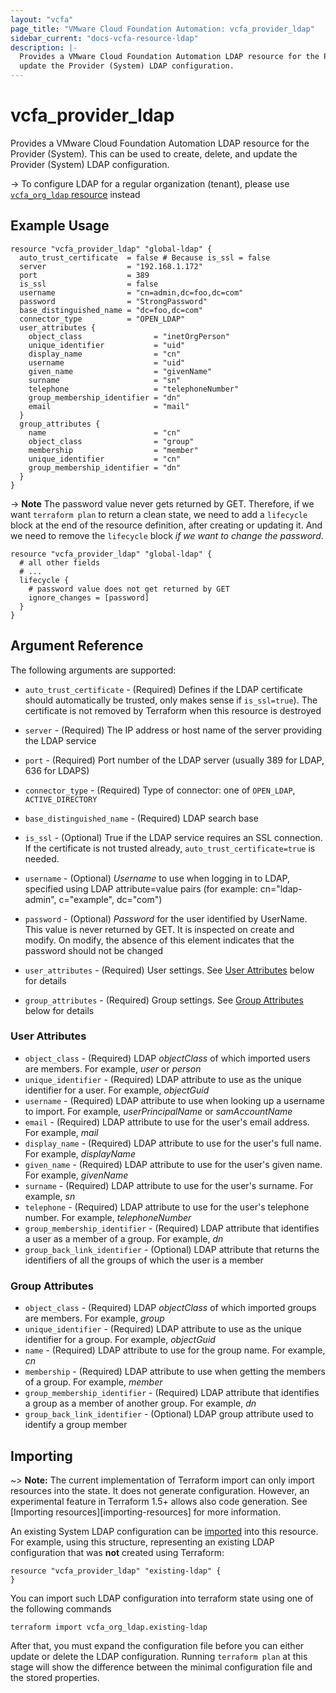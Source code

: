 ```yaml
---
layout: "vcfa"
page_title: "VMware Cloud Foundation Automation: vcfa_provider_ldap"
sidebar_current: "docs-vcfa-resource-ldap"
description: |-
  Provides a VMware Cloud Foundation Automation LDAP resource for the Provider (System). This can be used to create, delete, and 
  update the Provider (System) LDAP configuration.
---
```


# vcfa\_provider\_ldap

Provides a VMware Cloud Foundation Automation LDAP resource for the Provider (System).
This can be used to create, delete, and update the Provider (System) LDAP configuration.

-> To configure LDAP for a regular organization (tenant), please use [`vcfa_org_ldap` resource](/providers/vmware/vcfa/latest/docs/resources/org_ldap) instead

## Example Usage

```hcl
resource "vcfa_provider_ldap" "global-ldap" {
  auto_trust_certificate  = false # Because is_ssl = false
  server                  = "192.168.1.172"
  port                    = 389
  is_ssl                  = false
  username                = "cn=admin,dc=foo,dc=com"
  password                = "StrongPassword"
  base_distinguished_name = "dc=foo,dc=com"
  connector_type          = "OPEN_LDAP"
  user_attributes {
    object_class                = "inetOrgPerson"
    unique_identifier           = "uid"
    display_name                = "cn"
    username                    = "uid"
    given_name                  = "givenName"
    surname                     = "sn"
    telephone                   = "telephoneNumber"
    group_membership_identifier = "dn"
    email                       = "mail"
  }
  group_attributes {
    name                        = "cn"
    object_class                = "group"
    membership                  = "member"
    unique_identifier           = "cn"
    group_membership_identifier = "dn"
  }
}
```

-> **Note** 
The password value never gets returned by GET. Therefore, if we want `terraform plan` to return a clean state, we need
to add a `lifecycle` block at the end of the resource definition, after creating or updating it.
And we need to remove the `lifecycle` block _if we want to change the password_.

```hcl
resource "vcfa_provider_ldap" "global-ldap" {
  # all other fields
  # ...
  lifecycle {
    # password value does not get returned by GET
    ignore_changes = [password]
  }
}
```


## Argument Reference

The following arguments are supported:

* `auto_trust_certificate` - (Required) Defines if the LDAP certificate should automatically be trusted, only makes sense if `is_ssl=true`).
  The certificate is not removed by Terraform when this resource is destroyed
* `server` - (Required) The IP address or host name of the server providing the LDAP service
* `port` - (Required) Port number of the LDAP server (usually 389 for LDAP, 636 for LDAPS)
* `connector_type` - (Required) Type of connector: one of `OPEN_LDAP`, `ACTIVE_DIRECTORY`
* `base_distinguished_name` - (Required) LDAP search base
* `is_ssl` - (Optional) True if the LDAP service requires an SSL connection. If the certificate is not trusted already, `auto_trust_certificate=true` is needed.
* `username` - (Optional) _Username_ to use when logging in to LDAP, specified using LDAP attribute=value pairs 
  (for example: cn="ldap-admin", c="example", dc="com")
* `password` - (Optional) _Password_ for the user identified by UserName. This value is never returned by GET. 
   It is inspected on create and modify. On modify, the absence of this element indicates that the password should not be changed

* `user_attributes` - (Required) User settings. See [User Attributes](#user-attributes) below for details
* `group_attributes` - (Required) Group settings. See [Group Attributes](#group-attributes) below for details

<a id="user-attributes"></a>
### User Attributes

* `object_class` - (Required)  LDAP _objectClass_ of which imported users are members. For example, _user_ or _person_
* `unique_identifier` - (Required) LDAP attribute to use as the unique identifier for a user. For example, _objectGuid_
* `username` - (Required) LDAP attribute to use when looking up a username to import. For example, _userPrincipalName_ or _samAccountName_
* `email` - (Required) LDAP attribute to use for the user's email address. For example, _mail_
* `display_name` - (Required) LDAP attribute to use for the user's full name. For example, _displayName_
* `given_name` - (Required) LDAP attribute to use for the user's given name. For example, _givenName_
* `surname` - (Required) LDAP attribute to use for the user's surname. For example, _sn_
* `telephone` - (Required) LDAP attribute to use for the user's telephone number. For example, _telephoneNumber_
* `group_membership_identifier` - (Required) LDAP attribute that identifies a user as a member of a group. For example, _dn_
* `group_back_link_identifier` - (Optional) LDAP attribute that returns the identifiers of all the groups of which the user is a member

<a id="group-attributes"></a>
### Group Attributes

* `object_class` - (Required) LDAP _objectClass_ of which imported groups are members. For example, _group_
* `unique_identifier` - (Required) LDAP attribute to use as the unique identifier for a group. For example, _objectGuid_
* `name` - (Required) LDAP attribute to use for the group name. For example, _cn_
* `membership` - (Required) LDAP attribute to use when getting the members of a group. For example, _member_
* `group_membership_identifier` - (Required) LDAP attribute that identifies a group as a member of another group. For example, _dn_
* `group_back_link_identifier` - (Optional) LDAP group attribute used to identify a group member

## Importing

~> **Note:** The current implementation of Terraform import can only import resources into the
state. It does not generate configuration. However, an experimental feature in Terraform 1.5+ allows
also code generation. See [Importing resources][importing-resources] for more information.

An existing System LDAP configuration can be [imported][docs-import] into this resource.
For example, using this structure, representing an existing LDAP configuration that was **not** created using Terraform:

```hcl
resource "vcfa_provider_ldap" "existing-ldap" {
}
```

You can import such LDAP configuration into terraform state using one of the following commands

```
terraform import vcfa_org_ldap.existing-ldap
```

After that, you must expand the configuration file before you can either update or delete the LDAP configuration. Running `terraform plan`
at this stage will show the difference between the minimal configuration file and the stored properties.

[docs-import]:https://www.terraform.io/docs/import/

